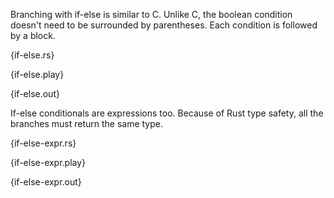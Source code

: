 Branching with if-else is similar to C. Unlike C, the boolean condition doesn't
need to be surrounded by parentheses. Each condition is followed by a block.

{if-else.rs}

{if-else.play}

{if-else.out}

If-else conditionals are expressions too. Because of Rust type safety, all the
branches must return the same type.

{if-else-expr.rs}

{if-else-expr.play}

{if-else-expr.out}
